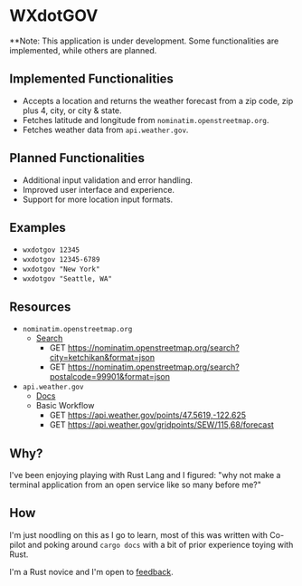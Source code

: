 # WXdotGOV

**Note: This application is under development. Some functionalities are implemented, while others are planned.

## Implemented Functionalities

- Accepts a location and returns the weather forecast from a zip code, zip plus 4, city, or city & state.
- Fetches latitude and longitude from `nominatim.openstreetmap.org`.
- Fetches weather data from `api.weather.gov`.

## Planned Functionalities

- Additional input validation and error handling.
- Improved user interface and experience.
- Support for more location input formats.

## Examples

- `wxdotgov 12345`
- `wxdotgov 12345-6789`
- `wxdotgov "New York"`
- `wxdotgov "Seattle, WA"`

## Resources

- `nominatim.openstreetmap.org`
    - [Search](https://nominatim.org/release-docs/develop/api/Search/)
        - GET https://nominatim.openstreetmap.org/search?city=ketchikan&format=json
        - GET https://nominatim.openstreetmap.org/search?postalcode=99901&format=json
- `api.weather.gov`
    - [Docs](https://www.weather.gov/documentation/services-web-api) 
    - Basic Workflow
        - GET https://api.weather.gov/points/47.5619,-122.625
        - GET https://api.weather.gov/gridpoints/SEW/115,68/forecast

## Why?

I've been enjoying playing with Rust Lang and I figured: "why not make a terminal application from an open service like so many before me?"

## How

I'm just noodling on this as I go to learn, most of this was written with Co-pilot and poking around `cargo docs` with a bit of prior experience toying with Rust.

I'm a Rust novice and I'm open to [feedback](https://github.com/ephbaum/wxdotgov/issues). 
